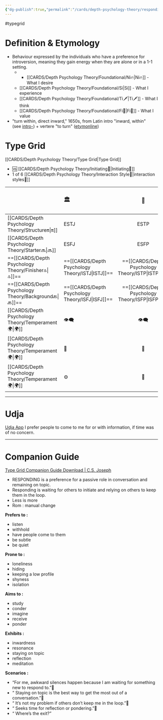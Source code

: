 ```yaml
---
{"dg-publish":true,"permalink":"/cards/depth-psychology-theory/responding/","created":"2023-01-01T13:12:17.828+01:00","updated":"2023-04-27T15:23:08.809+02:00"}
---
```


#typegrid
# Definition & Etymology 
- Behaviour expressed by the individuals who have a preference for introversion, meaning they gain energy when they are alone or in a 1-1 setting. 
	- - [[CARDS/Depth Psychology Theory/Foundational/Ni🔥\|Ni🔥]] - What I desire 
	- [[CARDS/Depth Psychology Theory/Foundational/Si\|Si]] - What I experience 
	- [[CARDS/Depth Psychology Theory/Foundational/Ti🗡️\|Ti🗡️]] - What I think 
	- [[CARDS/Depth Psychology Theory/Foundational/Fi🧭\|Fi🧭]] - What I value 
- "turn within, direct inward," 1650s, from Latin intro "inward, within" (see [intro-](https://www.etymonline.com/word/intro-?ref=etymonline_crossreference "Etymology, meaning and definition of intro- ")) + vertere "to turn" ([etymonline](https://www.etymonline.com/word/introvert))

# Type Grid 
[[CARDS/Depth Psychology Theory/Type Grid\|Type Grid]]
- 🆚 [[CARDS/Depth Psychology Theory/Initiating👋\|Initiating👋]] 
- 1 of 6 [[CARDS/Depth Psychology Theory/Interaction Style💬\|interaction styles💬]] 

|                      | <font size="4"> 🏛️</font>   |  <font size="4"> 🧰</font>   | <font size="4"> 🔮</font> | <font size="4"> 🦄</font>    | [[CARDS/Depth Psychology Theory/Interaction Style💬\|💬]]                      |   [[CARDS/Depth Psychology Theory/Interaction Style💬\|💬]]                           |   [[CARDS/Depth Psychology Theory/Interaction Style💬\|💬]]                    |
|:-------------------- |:--------------------- |:---------------------:|:------------------------- |:--------------------- |:--------------------- |:-------------------------- |:--------------------- |
| [[CARDS/Depth Psychology Theory/Structure🔛\|🔛]]  |  ESTJ               |        ESTP         |  ENTJ                   |  ENFJ               | ➡️  | 👋    | 🏆   |
| [[CARDS/Depth Psychology Theory/Starter🔜\|🔜]]    | ESFJ             |        ESFP         |  ENTP                   |  ENFP               | ↪️ |👋    | 🏃 | 
| ==[[CARDS/Depth Psychology Theory/Finisher🔝\|🔝]]==   | ==[[CARDS/Depth Psychology Theory/ISTJ\|ISTJ]]==              |       ==[[CARDS/Depth Psychology Theory/ISTP\|ISTP]]==        | ==[[CARDS/Depth Psychology Theory/INTJ\|INTJ]]==                  | ==[[CARDS/Depth Psychology Theory/INFJ\|INFJ]]==              | ➡️   | ==[[CARDS/Depth Psychology Theory/Responding🧘‍♂️\|🧘‍♂️]]== | 🏃 |
| ==[[CARDS/Depth Psychology Theory/Background🔙\|🔙]]== | ==[[CARDS/Depth Psychology Theory/ISFJ\|ISFJ]]==              |       ==[[CARDS/Depth Psychology Theory/ISFP\|ISFP]]==        | ==[[CARDS/Depth Psychology Theory/INTP\|INTP]]==                  | ==[[CARDS/Depth Psychology Theory/Foundational/INFP\|INFP]]==              | ↪️| ==[[CARDS/Depth Psychology Theory/Responding🧘‍♂️\|🧘‍♂️]]== | 🏆     |
|  [[CARDS/Depth Psychology Theory/Temperament🌍\|🌍]]                     | 👁️‍🗨️ | 👁️‍🗨️ | 🧲        | 🧲    |                       |                            |                       |
|  [[CARDS/Depth Psychology Theory/Temperament🌍\|🌍]]                     | 🐜 |  🦊  | 🦊     | 🐜                       |                            |                       |
|  [[CARDS/Depth Psychology Theory/Temperament🌍\|🌍]]                     | ⚙️  |  👀   |⚙️      |👀  |                       |                            |                             |

----
# Udja
[Udja App](https://www.udja.app/#/)
I prefer people to come to me for or with information, if time was of no concern. 

---
# Companion Guide
[Type Grid Companion Guide Download | C.S. Joseph](https://csjoseph.life/type-grid-companion-guide-download/)
-   RESPONDING is a preference for a passive role in conversation and remaining on topic.
-   Responding is waiting for others to initiate and relying on others to keep them in the loop.
-   Less is more 
-   Rom : manual change  

**Prefers to :** 
-   listen
-   withhold
-   have people come to them
-   be subtle
-   be quiet  
    
**Prone to :**
-   loneliness
-   hiding
-   keeping a low profile
-   shyness
-   isolation  
    
**Aims to :**
-   study
-   conder
-   imagine
-   receive
-   ponder  
    
**Exhibits :**
-   inwardness
-   resonance
-   staying on topic
-   reflection
-   meditation  
    
**Scenarios :**
-   “For me, awkward silences happen because I am waiting for something new to respond to.”
-   “ Staying on topic is the best way to get the most out of a conversation.”
-   “ It’s not my problem if others don’t keep me in the loop.”
-   “ Seeks time for reflection or pondering.”
-   “ Where’s the exit?”
